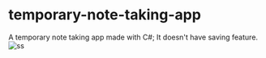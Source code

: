 # temporary-note-taking-app
A temporary note taking app made with C#; It doesn't have saving feature.
![ss](https://user-images.githubusercontent.com/72667213/175771165-447bbbaa-8d7b-44a0-a190-5f408b7ae6b9.png)
